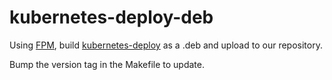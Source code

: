 # kubernetes-deploy-deb
Using [FPM](https://github.com/jordansissel/fpm),
build [kubernetes-deploy](https://github.com/Shopify/kubernetes-deploy)
as a .deb and upload to our repository.

Bump the version tag in the Makefile to update.
